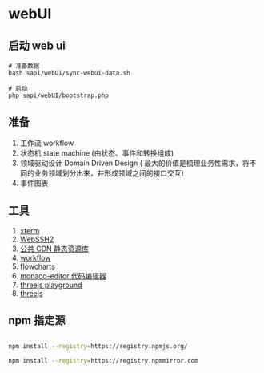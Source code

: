 # webUI

## 启动 web ui

```shell
# 准备数据
bash sapi/webUI/sync-webui-data.sh

# 启动
php sapi/webUI/bootstrap.php

```

## 准备

1. 工作流 workflow
1. 状态机 state machine (由状态、事件和转换组成)
1. 领域驱动设计 Domain Driven Design (
   最大的价值是梳理业务性需求，将不同的业务领域划分出来，并形成领域之间的接口交互)
1. 事件图表

## 工具

1. [xterm](http://xtermjs.org/)
1. [WebSSH2](https://github.com/billchurch/webssh2.git)
1. [公共 CDN 静态资源库](https://github.com/justjavac/ReplaceGoogleCDN/blob/master/public-cdn.md)
1. [workflow](https://symfony.com/doc/current/workflow.html)
1. [flowcharts](https://github.com/alyssaxuu/flowy.git)
1. [monaco-editor 代码编辑器 ](https://microsoft.github.io/monaco-editor/)
1. [threejs playground](https://threejs.org/playground/)
1. [threejs](https://threejs.org/)

## npm 指定源

```bash

npm install --registry=https://registry.npmjs.org/

npm install --registry=https://registry.npmmirror.com


```
